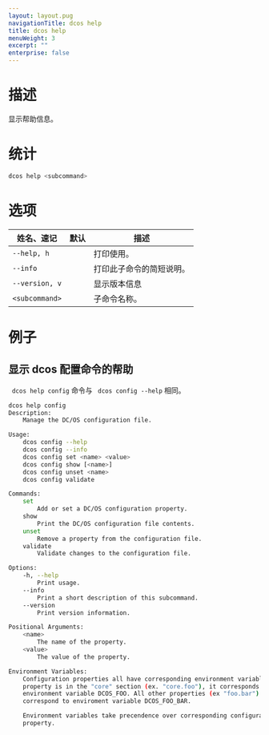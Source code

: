 ```yaml
---
layout: layout.pug
navigationTitle: dcos help
title: dcos help
menuWeight: 3
excerpt: ""
enterprise: false
---
```

<!-- This source repo for this topic is https://github.com/dcos/dcos-docs -->

# 描述

显示帮助信息。

# 统计

```bash
dcos help <subcommand>
```

# 选项

| 姓名、速记                | 默认 | 描述           |
| -------------------- | -- | ------------ |
| `--help, h`          |    | 打印使用。        |
| `--info`             |    | 打印此子命令的简短说明。 |
| `--version, v`       |    | 显示版本信息       |
| `<subcommand>` |    | 子命令名称。       |

# 例子

## 显示 dcos 配置命令的帮助

` dcos help config` 命令与 ` dcos config --help` 相同。

```bash
dcos help config
Description:
    Manage the DC/OS configuration file.

Usage:
    dcos config --help
    dcos config --info
    dcos config set <name> <value>
    dcos config show [<name>]
    dcos config unset <name>
    dcos config validate

Commands:
    set
        Add or set a DC/OS configuration property.
    show
        Print the DC/OS configuration file contents.
    unset
        Remove a property from the configuration file.
    validate
        Validate changes to the configuration file.

Options:
    -h, --help
        Print usage.
    --info
        Print a short description of this subcommand.
    --version
        Print version information.

Positional Arguments:
    <name>
        The name of the property.
    <value>
        The value of the property.

Environment Variables:
    Configuration properties all have corresponding environment variables. If a
    property is in the "core" section (ex. "core.foo"), it corresponds to
    environment variable DCOS_FOO. All other properties (ex "foo.bar")
    correspond to enviroment variable DCOS_FOO_BAR.

    Environment variables take precendence over corresponding configuration
    property.
```